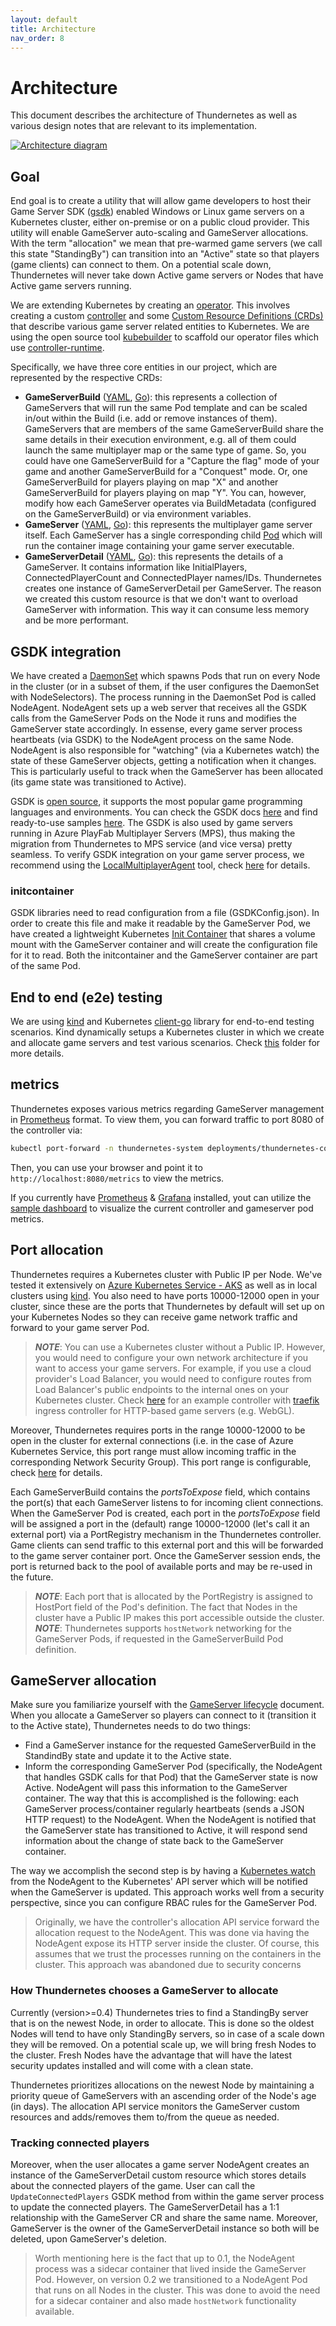 ```yaml
---
layout: default
title: Architecture
nav_order: 8
---
```


# Architecture

This document describes the architecture of Thundernetes as well as various design notes that are relevant to its implementation.

[![Architecture diagram](assets/images/diagram.png)](assets/images/diagram.png)

## Goal

End goal is to create a utility that will allow game developers to host their Game Server SDK ([gsdk](http://github.com/playfab/gsdk)) enabled Windows or Linux game servers on a Kubernetes cluster, either on-premise or on a public cloud provider. This utility will enable GameServer auto-scaling and GameServer allocations. With the term "allocation" we mean that pre-warmed game servers (we call this state "StandingBy") can transition into an "Active" state so that players (game clients) can connect to them. On a potential scale down, Thundernetes will never take down Active game servers or Nodes that have Active game servers running.

We are extending Kubernetes by creating an [operator](https://kubernetes.io/docs/concepts/extend-kubernetes/operator/). This involves creating a custom [controller](https://kubernetes.io/docs/concepts/architecture/controller/) and some [Custom Resource Definitions (CRDs)](https://kubernetes.io/docs/concepts/extend-kubernetes/api-extension/custom-resources/) that describe various game server related entities to Kubernetes. We are using the open source tool [kubebuilder](https://github.com/kubernetes-sigs/kubebuilder) to scaffold our operator files which use [controller-runtime](https://github.com/kubernetes-sigs/controller-runtime).

Specifically, we have three core entities in our project, which are represented by the respective CRDs:

- **GameServerBuild** ([YAML](http://github.com/playfab/thundernetes/tree/main/pkg/operator/config/crd/bases/mps.playfab.com_gameserverbuilds.yaml), [Go](http://github.com/playfab/thundernetes/tree/main/pkg/operator/api/v1alpha1/gameserverbuild_types.go)): this represents a collection of GameServers that will run the same Pod template and can be scaled in/out within the Build (i.e. add or remove instances of them). GameServers that are members of the same GameServerBuild share the same details in their execution environment, e.g. all of them could launch the same multiplayer map or the same type of game. So, you could have one GameServerBuild for a "Capture the flag" mode of your game and another GameServerBuild for a "Conquest" mode. Or, one GameServerBuild for players playing on map "X" and another GameServerBuild for players playing on map "Y". You can, however, modify how each GameServer operates via BuildMetadata (configured on the GameServerBuild) or via environment variables.
- **GameServer** ([YAML](http://github.com/playfab/thundernetes/tree/main/pkg/operator/config/crd/bases/mps.playfab.com_gameservers.yaml), [Go](http://github.com/playfab/thundernetes/tree/main/pkg/operator/api/v1alpha1/gameserver_types.go)): this represents the multiplayer game server itself. Each GameServer has a single corresponding child [Pod](https://kubernetes.io/docs/concepts/workloads/pods/pod/) which will run the container image containing your game server executable.
- **GameServerDetail** ([YAML](http://github.com/playfab/thundernetes/tree/main/pkg/operator/config/crd/bases/mps.playfab.com_gameserverdetails.yaml), [Go](http://github.com/playfab/thundernetes/tree/main/pkg/operator/api/v1alpha1/gameserverdetail_types.go)): this represents the details of a GameServer. It contains information like InitialPlayers, ConnectedPlayerCount and ConnectedPlayer names/IDs. Thundernetes creates one instance of GameServerDetail per GameServer. The reason we created this custom resource is that we don't want to overload GameServer with information. This way it can consume less memory and be more performant.

## GSDK integration

We have created a [DaemonSet](https://kubernetes.io/docs/concepts/workloads/controllers/daemonset/) which spawns Pods that run on every Node in the cluster (or in a subset of them, if the user configures the DaemonSet with NodeSelectors). The process running in the DaemonSet Pod is called NodeAgent. NodeAgent sets up a web server that receives all the GSDK calls from the GameServer Pods on the Node it runs and modifies the GameServer state accordingly. In essense, every game server process heartbeats (via GSDK) to the NodeAgent process on the same Node. NodeAgent is also responsible for "watching" (via a Kubernetes watch) the state of these GameServer objects, getting a notification when it changes. This is particularly useful to track when the GameServer has been allocated (its game state was transitioned to Active).

GSDK is [open source](https://github.com/PlayFab/gsdk), it supports the most popular game programming languages and environments. You can check the GSDK docs [here](https://docs.microsoft.com/gaming/playfab/features/multiplayer/servers/integrating-game-servers-with-gsdk) and find ready-to-use samples [here](https://github.com/PlayFab/MpsSamples). The GSDK is also used by game servers running in Azure PlayFab Multiplayer Servers (MPS), thus making the migration from Thundernetes to MPS service (and vice versa) pretty seamless. To verify GSDK integration on your game server process, we recommend using the [LocalMultiplayerAgent](https://github.com/PlayFab/MpsAgent) tool, check [here](howtos/runlocalmultiplayeragent.md) for details.

### initcontainer

GSDK libraries need to read configuration from a file (GSDKConfig.json). In order to create this file and make it readable by the GameServer Pod, we have created a lightweight Kubernetes [Init Container](https://kubernetes.io/docs/concepts/workloads/pods/init-containers/) that shares a volume mount with the GameServer container and will create the configuration file for it to read. Both the initcontainer and the GameServer container are part of the same Pod.

## End to end (e2e) testing

We are using [kind](https://kind.sigs.k8s.io/) and Kubernetes [client-go](https://github.com/kubernetes/client-go) library for end-to-end testing scenarios. Kind dynamically setups a Kubernetes cluster in which we create and allocate game servers and test various scenarios. Check [this](https://github.com/PlayFab/thundernetes/tree/main/e2e) folder for more details.

## metrics

Thundernetes exposes various metrics regarding GameServer management in [Prometheus](https://prometheus.io) format. To view them, you can forward traffic to port 8080 of the controller via:

```bash
kubectl port-forward -n thundernetes-system deployments/thundernetes-controller-manager 8080:8080
```

Then, you can use your browser and point it to `http://localhost:8080/metrics` to view the metrics.

If you currently have [Prometheus](https://prometheus.io) & [Grafana](https://grafana.org) installed, yout can utilize the [sample dashboard](http://github.com/playfab/thundernetes/tree/main/samples/grafana/readme.md) to visualize the current controller and gameserver pod metrics.

## Port allocation

Thundernetes requires a Kubernetes cluster with Public IP per Node. We've tested it extensively on [Azure Kubernetes Service - AKS](https://docs.microsoft.com/azure/aks/intro-kubernetes) as well as in local clusters using [kind](https://kind.sigs.k8s.io/). You also need to have ports 10000-12000 open in your cluster, since these are the ports that Thundernetes by default will set up on your Kubernetes Nodes so they can receive game network traffic and forward to your game server Pod. 

> _**NOTE**_: You can use a Kubernetes cluster without a Public IP. However, you would need to configure your own network architecture if you want to access your game servers. For example, if you use a cloud provider's Load Balancer, you would need to configure routes from Load Balancer's public endpoints to the internal ones on your Kubernetes cluster. Check [here](https://github.com/dgkanatsios/thundernetescontrib/tree/main/traefikingress) for an example controller with [traefik](https://github.com/traefik/traefik) ingress controller for HTTP-based game servers (e.g. WebGL).

Moreover, Thundernetes requires ports in the range 10000-12000 to be open in the cluster for external connections (i.e. in the case of Azure Kubernetes Service, this port range must allow incoming traffic in the corresponding Network Security Group). This port range is configurable, check [here](howtos/configureportrange.md) for details. 

Each GameServerBuild contains the *portsToExpose* field, which contains the port(s) that each GameServer listens to for incoming client connections. When the GameServer Pod is created, each port in the *portsToExpose* field will be assigned a port in the (default) range 10000-12000 (let's call it an external port) via a PortRegistry mechanism in the Thundernetes controller. Game clients can send traffic to this external port and this will be forwarded to the game server container port. Once the GameServer session ends, the port is returned back to the pool of available ports and may be re-used in the future.

> _**NOTE**_: Each port that is allocated by the PortRegistry is assigned to HostPort field of the Pod's definition. The fact that Nodes in the cluster have a Public IP makes this port accessible outside the cluster.
> _**NOTE**_: Thundernetes supports `hostNetwork` networking for the GameServer Pods, if requested in the GameServerBuild Pod definition.

## GameServer allocation

Make sure you familiarize yourself with the [GameServer lifecycle](gameserverlifecycle.md) document. When you allocate a GameServer so players can connect to it (transition it to the Active state), Thundernetes needs to do two things:

- Find a GameServer instance for the requested GameServerBuild in the StandindBy state and update it to the Active state.
- Inform the corresponding GameServer Pod (specifically, the NodeAgent that handles GSDK calls for that Pod) that the GameServer state is now Active. NodeAgent will pass this information to the GameServer container. The way that this is accomplished is the following: each GameServer process/container regularly heartbeats (sends a JSON HTTP request) to the NodeAgent. When the NodeAgent is notified that the GameServer state has transitioned to Active, it will respond send information about the change of state back to the GameServer container.

The way we accomplish the second step is by having a [Kubernetes watch](https://kubernetes.io/docs/reference/using-api/api-concepts/#efficient-detection-of-changes) from the NodeAgent to the Kubernetes' API server which will be notified when the GameServer is updated. This approach works well from a security perspective, since you can configure RBAC rules for the GameServer Pod.

> Originally, we have the controller's allocation API service forward the allocation request to the NodeAgent. This was done via having the NodeAgent expose its HTTP server inside the cluster. Of course, this assumes that we trust the processes running on the containers in the cluster. This approach was abandoned due to security concerns

### How Thundernetes chooses a GameServer to allocate

Currently (version>=0.4) Thundernetes tries to find a StandingBy server that is on the newest Node, in order to allocate. This is done so the oldest Nodes will tend to have only StandingBy servers, so in case of a scale down they will be removed. On a potential scale up, we will bring fresh Nodes to the cluster. Fresh Nodes have the advantage that will have the latest security updates installed and will come with a clean state. 

Thundernetes prioritizes allocations on the newest Node by maintaining a priority queue of GameServers with an ascending order of the Node's age (in days). The allocation API service monitors the GameServer custom resources and adds/removes them to/from the queue as needed.

### Tracking connected players

Moreover, when the user allocates a game server NodeAgent creates an instance of the GameServerDetail custom resource which stores details about the connected players of the game. User can call the `UpdateConnectedPlayers` GSDK method from within the game server process to update the connected players. The GameServerDetail has a 1:1 relationship with the GameServer CR and share the same name. Moreover, GameServer is the owner of the GameServerDetail instance so both will be deleted, upon GameServer's deletion. 

> Worth mentioning here is the fact that up to 0.1, the NodeAgent process was a sidecar container that lived inside the GameServer Pod. However, on version 0.2 we transitioned to a NodeAgent Pod that runs on all Nodes in the cluster. This was done to avoid the need for a sidecar container and also made `hostNetwork` functionality available.
